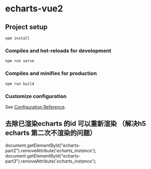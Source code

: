 # echarts-vue2

## Project setup
```
npm install
```

### Compiles and hot-reloads for development
```
npm run serve
```

### Compiles and minifies for production
```
npm run build
```

### Customize configuration
See [Configuration Reference](https://cli.vuejs.org/config/).


## 去除已渲染echarts 的id 可以重新渲染 （解决h5 echarts 第二次不渲染的问题）
document.getElementById("echarts-part2").removeAttribute('_echarts_instance_');
document.getElementById("echarts-part3").removeAttribute('_echarts_instance_');
